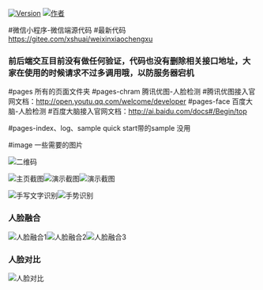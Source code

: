 [![Version](https://img.shields.io/badge/version-0.9.4.4-brightgreen.svg)](https://gitee.com/xshuai/weixinxiaochengxu/)
[![作者](https://img.shields.io/badge/%E4%BD%9C%E8%80%85-%E5%B0%8F%E5%B8%85%E4%B8%B6-7AD6FD.svg)](https://www.xsshome.cn/)

#微信小程序-微信端源代码
#最新代码 https://gitee.com/xshuai/weixinxiaochengxu 

### **前后端交互目前没有做任何验证，代码也没有删除相关接口地址，大家在使用的时候请求不过多调用哦，以防服务器宕机** 

#pages 所有的页面文件夹
#pages-chram 腾讯优图-人脸检测
#腾讯优图接入官网文档：http://open.youtu.qq.com/welcome/developer
#pages-face  百度大脑-人脸检测
#百度大脑接入官网文档：http://ai.baidu.com/docs#/Begin/top

#pages-index、log、sample quick start带的sample 没用

#image 一些需要的图片

![二维码](https://gitee.com/uploads/images/2018/0321/090238_ec240de3_131538.jpeg "小程序二维码小.jpg")

![主页截图](https://gitee.com/uploads/images/2018/0323/134831_646a6b01_131538.jpeg "1.jpg")![演示截图](https://gitee.com/uploads/images/2018/0321/090627_ac62a47f_131538.jpeg "演示截图")![演示截图](https://gitee.com/uploads/images/2018/0321/090639_bbaa6a41_131538.jpeg "演示截图")

![手写文字识别](https://gitee.com/uploads/images/2018/0323/134845_c4ccd070_131538.jpeg "手写文字识别")![手势识别](https://gitee.com/uploads/images/2018/0323/134911_577fb731_131538.jpeg "手势识别")

### 人脸融合

![人脸融合1](https://gitee.com/uploads/images/2018/0528/091126_a5e1e073_131538.jpeg "1.jpg")![人脸融合2](https://gitee.com/uploads/images/2018/0528/091139_49cf2a60_131538.jpeg "2.jpg")![人脸融合3](https://gitee.com/uploads/images/2018/0528/091153_18868301_131538.jpeg "3.jpg")

### 人脸对比

![人脸对比](https://gitee.com/uploads/images/2018/0530/163342_96241413_131538.gif "演示.gif")

